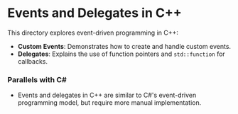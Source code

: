 # Events and Delegates in C++

This directory explores event-driven programming in C++:

- **Custom Events**: Demonstrates how to create and handle custom events.
- **Delegates**: Explains the use of function pointers and `std::function` for callbacks.

### Parallels with C#
- Events and delegates in C++ are similar to C#'s event-driven programming model, but require more manual implementation.